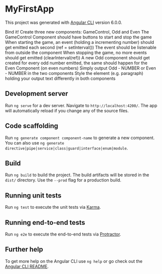 # MyFirstApp

This project was generated with [Angular CLI](https://github.com/angular/angular-cli) version 6.0.0.

Bind it!
Create three new components: GameControl, Odd and Even
The GameControl Component should have buttons to start and stop the game
When starting the game, an event (holding a incrementing number) should get emitted each second (ref = setInterval())
The event should be listenable from outside the component
When stopping the game, no more events should get emitted (clearInterval(ref))
A new Odd component should get created for every odd number emitted, the same should happen for the Even Component (on even numbers)
Simply output Odd - NUMBER or Even - NUMBER in the two components
Style the element (e.g. paragraph) holding your output text differently in both components

## Development server

Run `ng serve` for a dev server. Navigate to `http://localhost:4200/`. The app will automatically reload if you change any of the source files.

## Code scaffolding

Run `ng generate component component-name` to generate a new component. You can also use `ng generate directive|pipe|service|class|guard|interface|enum|module`.

## Build

Run `ng build` to build the project. The build artifacts will be stored in the `dist/` directory. Use the `--prod` flag for a production build.

## Running unit tests

Run `ng test` to execute the unit tests via [Karma](https://karma-runner.github.io).

## Running end-to-end tests

Run `ng e2e` to execute the end-to-end tests via [Protractor](http://www.protractortest.org/).

## Further help

To get more help on the Angular CLI use `ng help` or go check out the [Angular CLI README](https://github.com/angular/angular-cli/blob/master/README.md).
